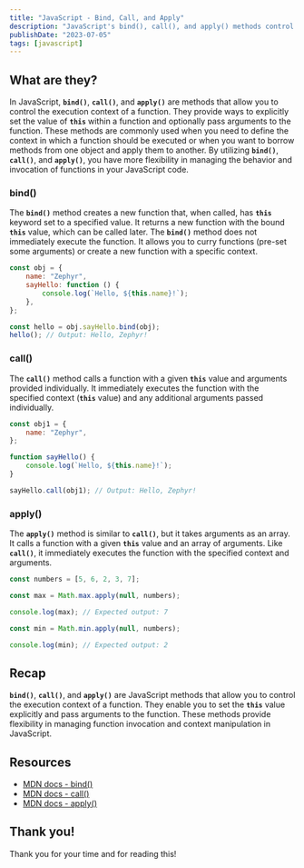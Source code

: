 ```yaml
---
title: "JavaScript - Bind, Call, and Apply"
description: "JavaScript's bind(), call(), and apply() methods control function context, allowing explicit this binding and argument passing."
publishDate: "2023-07-05"
tags: [javascript]
---
```


## What are they?

In JavaScript, **`bind()`**, **`call()`**, and **`apply()`** are methods that allow you to control the execution context of a function. They provide ways to explicitly set the value of **`this`** within a function and optionally pass arguments to the function. These methods are commonly used when you need to define the context in which a function should be executed or when you want to borrow methods from one object and apply them to another. By utilizing **`bind()`**, **`call()`**, and **`apply()`**, you have more flexibility in managing the behavior and invocation of functions in your JavaScript code.

### bind()

The **`bind()`** method creates a new function that, when called, has **`this`** keyword set to a specified value. It returns a new function with the bound **`this`** value, which can be called later. The **`bind()`** method does not immediately execute the function. It allows you to curry functions (pre-set some arguments) or create a new function with a specific context.

```jsx
const obj = {
	name: "Zephyr",
	sayHello: function () {
		console.log(`Hello, ${this.name}!`);
	},
};

const hello = obj.sayHello.bind(obj);
hello(); // Output: Hello, Zephyr!
```

### call()

The **`call()`** method calls a function with a given **`this`** value and arguments provided individually. It immediately executes the function with the specified context (**`this`** value) and any additional arguments passed individually.

```jsx
const obj1 = {
	name: "Zephyr",
};

function sayHello() {
	console.log(`Hello, ${this.name}!`);
}

sayHello.call(obj1); // Output: Hello, Zephyr!
```

### apply()

The **`apply()`** method is similar to **`call()`**, but it takes arguments as an array. It calls a function with a given **`this`** value and an array of arguments. Like **`call()`**, it immediately executes the function with the specified context and arguments.

```jsx
const numbers = [5, 6, 2, 3, 7];

const max = Math.max.apply(null, numbers);

console.log(max); // Expected output: 7

const min = Math.min.apply(null, numbers);

console.log(min); // Expected output: 2
```

## Recap

**`bind()`**, **`call()`**, and **`apply()`** are JavaScript methods that allow you to control the execution context of a function. They enable you to set the **`this`** value explicitly and pass arguments to the function. These methods provide flexibility in managing function invocation and context manipulation in JavaScript.

## Resources

- <a href="https://developer.mozilla.org/en-US/docs/Web/JavaScript/Reference/Global_objects/Function/bind" target="_blank" rel="noopener noreferrer">MDN docs - bind()</a>
- <a href="https://developer.mozilla.org/en-US/docs/Web/JavaScript/Reference/Global_objects/Function/call" target="_blank" rel="noopener noreferrer">MDN docs - call()</a>
- <a href="https://developer.mozilla.org/en-US/docs/Web/JavaScript/Reference/Global_objects/Function/apply" target="_blank" rel="noopener noreferrer">MDN docs - apply()</a>

## Thank you!

Thank you for your time and for reading this!
